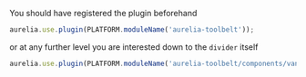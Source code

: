 
You should have registered the plugin beforehand

```js
aurelia.use.plugin(PLATFORM.moduleName('aurelia-toolbelt'));
```
or at any further level you are interested down to the ```divider``` itself
```js
aurelia.use.plugin(PLATFORM.moduleName('aurelia-toolbelt/components/vanilla/divider'));
```